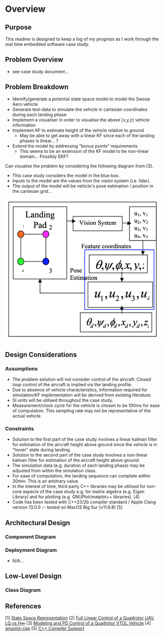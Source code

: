 # Overview

## Purpose
This readme is designed to keep a log of my progress as I work through the real time embedded software case study. 

## Problem Overview
- see case study document...

## Problem Breakdown
- Identify/generate a potential state space model to model the Swoop Aero vehicle
- Generate test-data  to simulate the vehicle in cartesian coordinates during each landing phase
- Implement a visualiser in order to visualise the above [x,y,z] vehicle information
- Implement KF to estimate height of the vehicle relative to ground
	- May be able to get away with a linear KF since each of the landing phases is linear... ?
- Extend the model by addressing "bonus points" requirements
	- This seems to be an extension of the KF model to be non-linear domain... Possibly EKF?

Can visualise the problem by considering the following diagram from [3].
- This case study considers the model in the blue box. 
- Inputs to the model are the values from the vision system (i.e. lidar). 
- The output of the model will be vehicle's pose estimation / position in the cartesian grid...

![control loop diagram](./vision_based_control_diagram.png "Vision based control diagram") 

## Design Considerations

### Assumptions
- The problem solution will not consider control of the aircraft. Closed loop control of the aircraft is implied via the landing profile.
- Due to absence of vehicle characteristics, information required for simulation/KF implementation will be derived from existing literature.
- SI units will be utilised throughout the case study.
- Measurement/clock cycle for the vehicle is chosen to be 100ms for ease of computation. This sampling rate may not be representative of the actual vehicle. 

### Constraints
- Solution to the first part of the case study involves a linear kalman filter for estimation of the aircraft height above ground since the vehicle is in "hover" state during landing.
- Solution to the second part of the case study involves a non-linear kalman filter for estimation of the aircraft height above ground. 
- The simulation data (e.g. duration of each landing phase) may be adjusted from within the simulation class.
- For ease of computation, the landing sequence can complete within 30min. This is an arbitrary value. 
- In the interest of time, third party C++ libraries may be utilised for non-core aspects of the case study e.g. for matrix algebra (e.g. Eigen Library) and for plotting (e.g. GNUPlot/matplot++ libraries). [4]
- Code has been tested with C++23/2b compiler standard / Apple Clang version 13.0.0 -- tested on MacOS Big Sur (v11.6.8) [5]

## Architectural Design

### Component Diagram

### Deployment Diagram
- N/A...

## Low-Level Design

### Class Diagram

## References
[1] [State Space Representation](https://en.wikipedia.org/wiki/State-space_representation)
[2] [Full Linear Control of a Quadrotor UAV, LQ vs H∞](https://sci-hub.se/10.1109/control.2014.6915128)
[3] [Modeling and PD Control of a Quadrotor VTOL Vehicle](https://www.researchgate.net/publication/224719830)
[4] [gnuplot-cpp](https://code.google.com/archive/p/gnuplot-cpp/)
[5] [C++ Compiler Support](https://en.cppreference.com/w/cpp/compiler_support)

